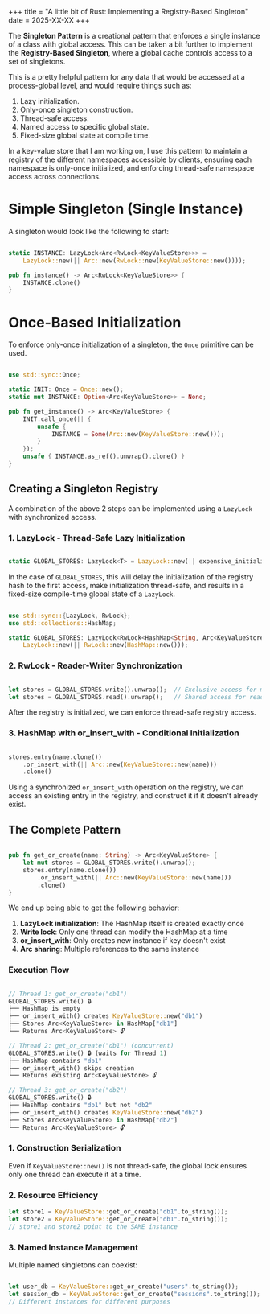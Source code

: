 +++
title = "A little bit of Rust: Implementing a Registry-Based Singleton"
date = 2025-XX-XX
+++

The **Singleton Pattern** is a creational pattern that enforces a single instance of a class with global access. This can be taken a bit further to implement the **Registry-Based Singleton**, where a
global cache controls access to a set of singletons.

This is a pretty helpful pattern for any data that would be accessed at a process-global level, and would require things such as:

1. Lazy initialization.
2. Only-once singleton construction.
3. Thread-safe access.
4. Named access to specific global state.
5. Fixed-size global state at compile time.

In a key-value store that I am working on, I use this pattern to maintain a registry of the different namespaces accessible by clients, ensuring each namespace is only-once initialized,
and enforcing thread-safe namespace access across connections.

# Simple Singleton (Single Instance)

A singleton would look like the following to start: 

```rust

static INSTANCE: LazyLock<Arc<RwLock<KeyValueStore>>> = 
    LazyLock::new(|| Arc::new(RwLock::new(KeyValueStore::new())));

pub fn instance() -> Arc<RwLock<KeyValueStore>> {
    INSTANCE.clone()
}
```

# Once-Based Initialization

To enforce only-once initialization of a singleton, the ```Once``` primitive can be used.

```rust

use std::sync::Once;

static INIT: Once = Once::new();
static mut INSTANCE: Option<Arc<KeyValueStore>> = None;

pub fn get_instance() -> Arc<KeyValueStore> {
    INIT.call_once(|| {
        unsafe {
            INSTANCE = Some(Arc::new(KeyValueStore::new()));
        }
    });
    unsafe { INSTANCE.as_ref().unwrap().clone() }
}
```

## Creating a Singleton Registry

A combination of the above 2 steps can be implemented using a `LazyLock` with synchronized access.

### 1. LazyLock - Thread-Safe Lazy Initialization

```rust

static GLOBAL_STORES: LazyLock<T> = LazyLock::new(|| expensive_initialization());
```

In the case of ```GLOBAL_STORES```, this will delay the initialization of the registry hash to the first access, make initialization thread-safe, and results in a fixed-size compile-time global state of a ```LazyLock```.

```rust

use std::sync::{LazyLock, RwLock};
use std::collections::HashMap;

static GLOBAL_STORES: LazyLock<RwLock<HashMap<String, Arc<KeyValueStore>>>> = 
    LazyLock::new(|| RwLock::new(HashMap::new()));
```

### 2. RwLock - Reader-Writer Synchronization

```rust

let stores = GLOBAL_STORES.write().unwrap();  // Exclusive access for modifications
let stores = GLOBAL_STORES.read().unwrap();   // Shared access for reads
```

After the registry is initialized, we can enforce thread-safe registry access.

### 3. HashMap with or_insert_with - Conditional Initialization

```rust

stores.entry(name.clone())
    .or_insert_with(|| Arc::new(KeyValueStore::new(name)))
    .clone()
```

Using a synchronized ```or_insert_with``` operation on the registry, we can access an existing entry in the registry, and construct it if it doesn't already exist.

## The Complete Pattern

```rust

pub fn get_or_create(name: String) -> Arc<KeyValueStore> {
    let mut stores = GLOBAL_STORES.write().unwrap();
    stores.entry(name.clone())
        .or_insert_with(|| Arc::new(KeyValueStore::new(name)))
        .clone()
}
```

We end up being able to get the following behavior:

1. **LazyLock initialization**: The HashMap itself is created exactly once
2. **Write lock**: Only one thread can modify the HashMap at a time  
3. **or_insert_with**: Only creates new instance if key doesn't exist
4. **Arc sharing**: Multiple references to the same instance

### Execution Flow

```rust

// Thread 1: get_or_create("db1")
GLOBAL_STORES.write() 🔒
├── HashMap is empty
├── or_insert_with() creates KeyValueStore::new("db1") 
├── Stores Arc<KeyValueStore> in HashMap["db1"]
└── Returns Arc<KeyValueStore> 🔓

// Thread 2: get_or_create("db1") (concurrent)  
GLOBAL_STORES.write() 🔒 (waits for Thread 1)
├── HashMap contains "db1" 
├── or_insert_with() skips creation
└── Returns existing Arc<KeyValueStore> 🔓

// Thread 3: get_or_create("db2")
GLOBAL_STORES.write() 🔒
├── HashMap contains "db1" but not "db2"
├── or_insert_with() creates KeyValueStore::new("db2")
├── Stores Arc<KeyValueStore> in HashMap["db2"] 
└── Returns Arc<KeyValueStore> 🔓
```

### 1. **Construction Serialization**
Even if `KeyValueStore::new()` is not thread-safe, the global lock ensures only one thread can execute it at a time.

### 2. **Resource Efficiency** 
```rust
let store1 = KeyValueStore::get_or_create("db1".to_string());
let store2 = KeyValueStore::get_or_create("db1".to_string());
// store1 and store2 point to the SAME instance
```

### 3. **Named Instance Management**
Multiple named singletons can coexist:

```rust

let user_db = KeyValueStore::get_or_create("users".to_string());
let session_db = KeyValueStore::get_or_create("sessions".to_string());
// Different instances for different purposes
```